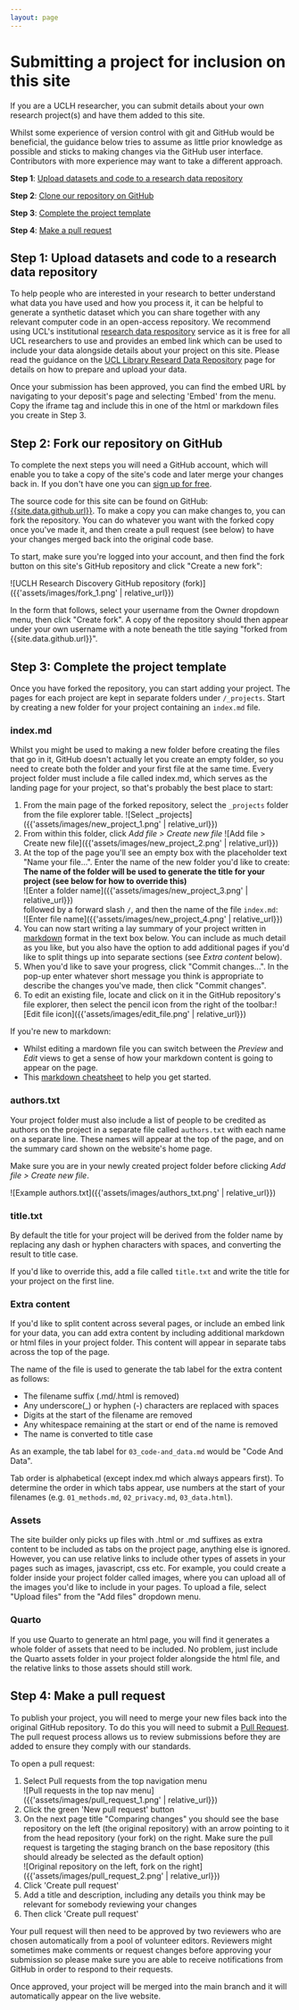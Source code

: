 ```yaml
---
layout: page
---
```


# Submitting a project for inclusion on this site
If you are a UCLH researcher, you can submit details about your own research project(s) and have them added to this site.

Whilst some experience of version control with git and GitHub would be beneficial, the guidance below tries to assume as little prior knowledge as possible and sticks to making changes via the GitHub user interface. Contributors with more experience may want to take a different approach.

**Step 1**: [Upload datasets and code to a research data repository](#step-1-upload-datasets-and-code-to-a-research-data-repository)

**Step 2**: [Clone our repository on GitHub](#step-2-clone-our-repository-on-github)

**Step 3**: [Complete the project template](#step-3-complete-the-project-template)

**Step 4**: [Make a pull request](#step-4-make-a-pull-request)

## Step 1: Upload datasets and code to a research data repository

To help people who are interested in your research to better understand what data you have used and how you process it, it can be helpful to generate a synthetic dataset which you can share together with any relevant computer code in an open-access repository. We recommend using UCL's institutional [research data respository](https://rdr.ucl.ac.uk/) service as it is free for all UCL researchers to use and provides an embed link which can be used to include your data alongside details about your project on this site. Please read the guidance on the [UCL Library Researd Data Repository](https://www.ucl.ac.uk/library/open-science-research-support/research-data-management/ucl-research-data-repository) page for details on how to prepare and upload your data.

Once your submission has been approved, you can find the embed URL by navigating to your deposit's page and selecting 'Embed' from the menu. Copy the iframe tag and include this in one of the html or markdown files you create in Step 3.

## Step 2: Fork our repository on GitHub

To complete the next steps you will need a GitHub account, which will enable you to take a copy of the site's code and later merge your changes back in. If you don't have one you can [sign up for free](https://github.com/join).

The source code for this site can be found on GitHub: [{{site.data.github.url}}](https://{{site.data.github.url}}). To make a copy you can make changes to, you can fork the repository. You can do whatever you want with the forked copy once you've made it, and then create a pull request (see below) to have your changes merged back into the original code base.

To start, make sure you're logged into your account, and then find the fork button on this site's GitHub repository and click "Create a new fork":

![UCLH Research Discovery GitHub repository (fork)]({{'assets/images/fork_1.png' | relative_url}})

In the form that follows, select your username from the Owner dropdown menu, then click "Create fork". A copy of the repository should then appear under your own username with a note beneath the title saying "forked from {{site.data.github.url}}".

## Step 3: Complete the project template

Once you have forked the repository, you can start adding your project. The pages for each project are kept in separate folders under `/_projects`. Start by creating a new folder for your project containing an `index.md` file.

### index.md
Whilst you might be used to making a new folder before creating the files that go in it, GitHub doesn't actually let you create an empty folder, so you need to create both the folder and your first file at the same time. Every project folder must include a file called index.md, which serves as the landing page for your project, so that's probably the best place to start:

1. From the main page of the forked repository, select the `_projects` folder from the file explorer table. ![Select _projects]({{'assets/images/new_project_1.png' | relative_url}})
2. From within this folder, click *Add file > Create new file* ![Add file > Create new file]({{'assets/images/new_project_2.png' | relative_url}})
3. At the top of the page you'll see an empty box with the placeholder text "Name your file...". Enter the name of the new folder you'd like to create:<br>**The name of the folder will be used to generate the title for your project (see below for how to override this)**<br>![Enter a folder name]({{'assets/images/new_project_3.png' | relative_url}})<br> followed by a forward slash `/`, and then the name of the file `index.md`:<br>![Enter file name]({{'assets/images/new_project_4.png' | relative_url}})
4. You can now start writing a lay summary of your project written in [markdown](https://en.wikipedia.org/wiki/Markdown) format in the text box below. You can include as much detail as you like, but you also have the option to add additional pages if you'd like to split things up into separate sections (see *Extra content* below).
5. When you'd like to save your progress, click "Commit changes...". In the pop-up enter whatever short message you think is appropriate to describe the changes you've made, then click "Commit changes".
6. To edit an existing file, locate and click on it in the GitHub repository's file explorer, then select the pencil icon from the right of the toolbar:![Edit file icon]({{'assets/images/edit_file.png' | relative_url}})


If you're new to markdown:
* Whilst editing a mardown file you can switch between the *Preview* and *Edit* views to get a sense of how your markdown content is going to appear on the page.
* This [markdown cheatsheet](https://github.com/adam-p/markdown-here/wiki/Markdown-Cheatsheet) to help you get started.


### authors.txt
Your project folder must also include a list of people to be credited as authors on the project in a separate file called `authors.txt` with each name on a separate line. These names will appear at the top of the page, and on the summary card shown on the website's home page.

Make sure you are in your newly created project folder before clicking *Add file > Create new file*.

![Example authors.txt]({{'assets/images/authors_txt.png' | relative_url}})

### title.txt
By default the title for your project will be derived from the folder name by replacing any dash or hyphen characters with spaces, and converting the result to title case.

If you'd like to override this, add a file called `title.txt` and write the title for your project on the first line.

### Extra content
If you'd like to split content across several pages, or include an embed link for your data, you can add extra content by including additional markdown or html files in your project folder. This content will appear in separate tabs across the top of the page. 

The name of the file is used to generate the tab label for the extra content as follows:

* The filename suffix (.md/.html is removed)
* Any underscore(_) or hyphen (-) characters are replaced with spaces
* Digits at the start of the filename are removed
* Any whitespace remaining at the start or end of the name is removed
* The name is converted to title case

As an example, the tab label for `03_code-and_data.md` would be "Code And Data".

Tab order is alphabetical (except index.md which always appears first). To determine the order in which tabs appear, use numbers at the start of your filenames (e.g. `01_methods.md`, `02_privacy.md`, `03_data.html`).

### Assets
The site builder only picks up files with .html or .md suffixes as extra content to be included as tabs on the project page, anything else is ignored. However, you can use relative links to include other types of assets in your pages such as images, javascript, css etc. For example, you could create a folder inside your project folder called images, where you can upload all of the images you'd like to include in your pages. To upload a file, select "Upload files" from the "Add files" dropdown menu.

### Quarto
If you use Quarto to generate an html page, you will find it generates a whole folder of assets that need to be included. No problem, just include the Quarto assets folder in your project folder alongside the html file, and the relative links to those assets should still work.

## Step 4: Make a pull request

To publish your project, you will need to merge your new files back into the original GitHub repository. To do this you will need to submit a [Pull Request](https://docs.github.com/en/pull-requests/collaborating-with-pull-requests/proposing-changes-to-your-work-with-pull-requests/about-pull-requests). The pull request process allows us to review submissions before they are added to ensure they comply with our standards.

To open a pull request:
1. Select Pull requests from the top navigation menu<br> ![Pull requests in the top nav menu]({{'assets/images/pull_request_1.png' | relative_url}})
2. Click the green 'New pull request' button
3. On the next page title "Comparing changes" you should see the base repository on the left (the original repository) with an arrow pointing to it from the head repository (your fork) on the right. Make sure the pull request is targeting the staging branch on the base repository (this should already be selected as the default option)<br> ![Original repository on the left, fork on the right]({{'assets/images/pull_request_2.png' | relative_url}})
4. Click 'Create pull request'
5. Add a title and description, including any details you think may be relevant for somebody reviewing your changes
6. Then click 'Create pull request'

Your pull request will then need to be approved by two reviewers who are chosen automatically from a pool of volunteer editors. Reviewers might sometimes make comments or request changes before approving your submission so please make sure you are able to receive notifications from GitHub in order to respond to their requests.

Once approved, your project will be merged into the main branch and it will automatically appear on the live website.